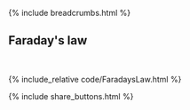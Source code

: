 {% include breadcrumbs.html %}

## Faraday&apos;s law
<div class="header_line"><br/></div>

{% include_relative code/FaradaysLaw.html %}

<p style="clear: both;"></p>

{% include share_buttons.html %}